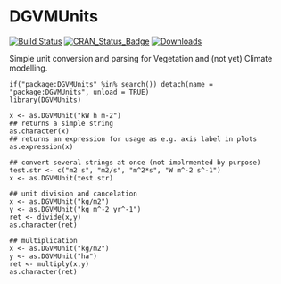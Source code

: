 # DGVMUnits

[![Build Status](https://travis-ci.org/joergsteinkamp/DGVMUnits.svg?branch=master)](https://travis-ci.org/joergsteinkamp/DGVMUnits)
[![CRAN\_Status\_Badge](https://www.r-pkg.org/badges/version/DGVMUnits)](https://cran.r-project.org/package=DGVMUnits)
[![Downloads](https://cranlogs.r-pkg.org/badges/DGVMUnits)](https://cran.r-project.org/package=DGVMUnits)

Simple unit conversion and parsing for Vegetation and (not yet) Climate modelling.

```{r}
if("package:DGVMUnits" %in% search()) detach(name = "package:DGVMUnits", unload = TRUE)
library(DGVMUnits)

x <- as.DGVMUnit("kW h m-2")
## returns a simple string
as.character(x)
## returns an expression for usage as e.g. axis label in plots
as.expression(x)

## convert several strings at once (not implrmented by purpose) 
test.str <- c("m2 s", "m2/s", "m^2*s", "W m^-2 s^-1")
x <- as.DGVMUnit(test.str)

## unit division and cancelation
x <- as.DGVMUnit("kg/m2")
y <- as.DGVMUnit("kg m^-2 yr^-1")
ret <- divide(x,y)
as.character(ret)

## multiplication
x <- as.DGVMUnit("kg/m2")
y <- as.DGVMUnit("ha")
ret <- multiply(x,y)
as.character(ret)
```
